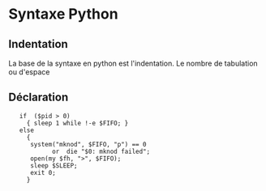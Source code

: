# Syntaxe Python

## Indentation

La base de la syntaxe en python est l'indentation.
Le nombre de tabulation ou d'espace


## Déclaration



```
   if  ($pid > 0) 
     { sleep 1 while !-e $FIFO; } 
   else 
     { 
      system("mknod", $FIFO, "p") == 0 
            or  die "$0: mknod failed"; 
      open(my $fh, ">", $FIFO); 
      sleep $SLEEP; 
      exit 0; 
     } 
```